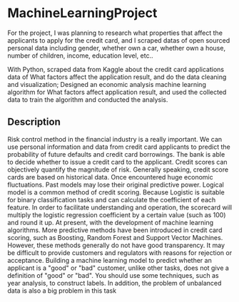 # MachineLearningProject

For the project, I was planning to research what properties that affect the applicants to apply for the credit card, and I scraped datas of open sourced personal data including gender, whether own a car, whether own a house, number of children, income, education level, etc.. 

With Python, scraped data from Kaggle about the credit card applications data of What factors affect the application result, and do the data cleaning and visualization;
Designed an economic analysis machine learning algorithm for What factors affect application result, and used the collected data to train the algorithm and conducted the analysis.

## Description
Risk control method in the financial industry is a really important. We can use personal information and data from credit card applicants to predict the probability of future defaults and credit card borrowings. The bank is able to decide whether to issue a credit card to the applicant. Credit scores can objectively quantify the magnitude of risk.
Generally speaking, credit score cards are based on historical data. Once encountered huge economic fluctuations. Past models may lose their original predictive power. Logical model is a common method of credit scoring. Because Logistic is suitable for binary classification tasks and can calculate the coefficient of each feature. In order to facilitate understanding and operation, the scorecard will multiply the logistic regression coefficient by a certain value (such as 100) and round it up.
At present, with the development of machine learning algorithms. More predictive methods have been introduced in credit card scoring, such as Boosting, Random Forest and Support Vector Machines. However, these methods generally do not have good transparency. It may be difficult to provide customers and regulators with reasons for rejection or acceptance.
Building a machine learning model to predict whether an applicant is a "good" or "bad" customer, unlike other tasks, does not give a definition of "good" or "bad". You should use some techniques, such as year analysis, to construct labels. In addition, the problem of unbalanced data is also a big problem in this task
